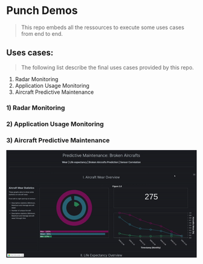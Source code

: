 # Punch Demos

> This repo embeds all the ressources to execute some uses cases from end to end.

## Uses cases:
> The following list describe the final uses cases provided by this repo.

1) Radar Monitoring
2) Application Usage Monitoring
3) Aircraft Predictive Maintenance


### 1) Radar Monitoring
### 2) Application Usage Monitoring
### 3) Aircraft Predictive Maintenance
![alt text](resources/aircraft_maintenance_predictive.gif)



